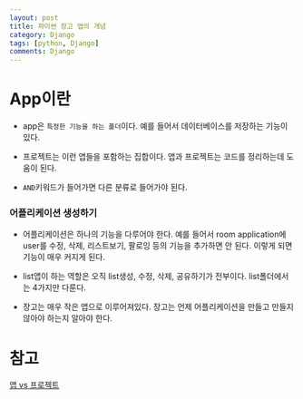 ```yaml
---
layout: post
title: 파이썬 장고 앱의 개념
category: Django
tags: [python, Django]
comments: Django
---
```


# App이란

- app은 `특정한 기능을 하는 폴더`이다. 예를 들어서 데이터베이스를 저장하는 기능이 있다.

- 프로젝트는 이런 앱들을 포함하는 집합이다. 앱과 프로젝트는 코드를 정리하는데 도움이 된다.

- `AND`키워드가 들어가면 다른 분류로 들어가야 된다.

### 어플리케이션 생성하기

- 어플리케이션은 하나의 기능을 다루어야 한다. 예를 들어서 room application에 user를 수정, 삭제, 리스트보기, 팔로잉 등의 기능을 추가하면 안 된다. 이렇게 되면 기능이 매우 커지게 된다.

- list앱이 하는 역할은 오직 list생성, 수정, 삭제, 공유하기가 전부이다. list폴더에서는 4가지만 다룬다.

- 장고는 매우 작은 앱으로 이루어져있다. 장고는 언제 어플리케이션을 만들고 만들지 않아야 하는지 알아야 한다.

# 참고

[앱 vs 프로젝트](https://docs.djangoproject.com/en/3.1/intro/tutorial01/)